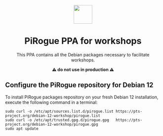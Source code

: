 <div align="center">
<img width="60px" src="https://pts-project.org/android-chrome-512x512.png">
<h1>PiRogue PPA for workshops</h1>
<p>
This PPA contains all the Debian packages necessary to facilitate workshops.
</p>
<p>
<b>⚠️ do not use in production ⚠️</b>
</p>
</div>

## Configure the PiRogue repository for Debian 12

To install PiRogue packages repository on your fresh Debian 12 installation, execute the following command in a terminal:

```
sudo curl -o /etc/apt/sources.list.d/pirogue.list https://pts-project.org/debian-12-workshop/pirogue.list
sudo curl -o /etc/apt/trusted.gpg.d/pirogue.gpg   https://pts-project.org/debian-12-workshop/pirogue.gpg
sudo apt update
```
